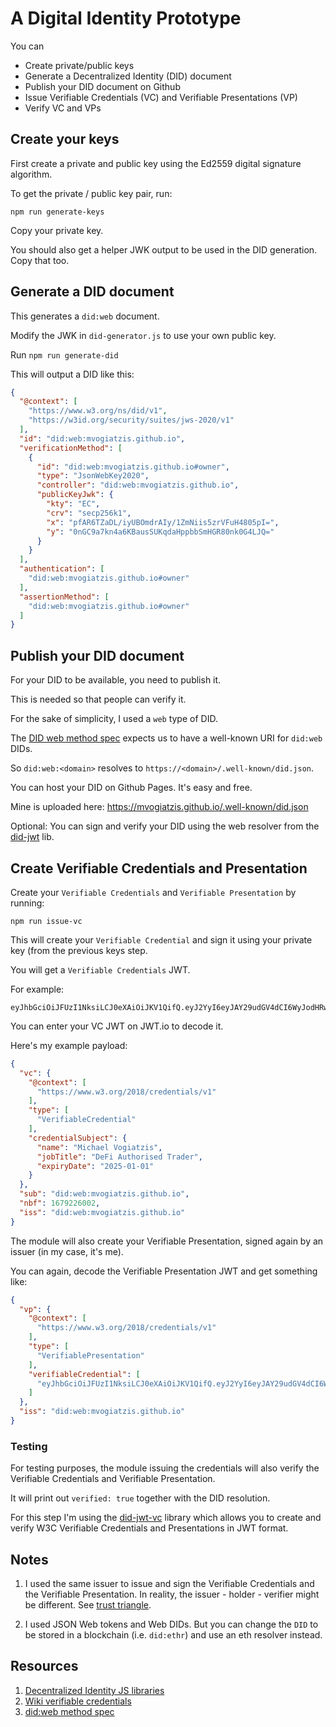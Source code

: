# A Digital Identity Prototype

You can

* Create private/public keys
* Generate a Decentralized Identity (DID) document
* Publish your DID document on Github
* Issue Verifiable Credentials (VC) and Verifiable Presentations (VP)
* Verify VC and VPs


Create your keys
------------------

First create a private and public key using the Ed2559 digital signature algorithm.

To get the private / public key pair, run:

`npm run generate-keys`

Copy your private key.

You should also get a helper JWK output to be used in the DID generation. Copy that too.

Generate a DID document
-----------------------

This generates a `did:web` document.

Modify the JWK in `did-generator.js` to use your own public key.

Run `npm run generate-did`

This will output a DID like this:

```json
{
  "@context": [
    "https://www.w3.org/ns/did/v1",
    "https://w3id.org/security/suites/jws-2020/v1"
  ],
  "id": "did:web:mvogiatzis.github.io",
  "verificationMethod": [
    {
      "id": "did:web:mvogiatzis.github.io#owner",
      "type": "JsonWebKey2020",
      "controller": "did:web:mvogiatzis.github.io",
      "publicKeyJwk": {
        "kty": "EC",
        "crv": "secp256k1",
        "x": "pfAR6TZaDL/iyUBOmdrAIy/1ZmNiis5zrVFuH4805pI=",
        "y": "0nGC9a7kn4a6KBausSUKqdaHppbbSmHGR80nk0G4LJQ="
      }
    }
  ],
  "authentication": [
    "did:web:mvogiatzis.github.io#owner"
  ],
  "assertionMethod": [
    "did:web:mvogiatzis.github.io#owner"
  ]
}
```

Publish your DID document
-------------------------

For your DID to be available, you need to publish it.

This is needed so that people can verify it.

For the sake of simplicity, I used a `web` type of DID.

The [DID web method spec](https://w3c-ccg.github.io/did-method-web/#example-creating-the-did) expects us to have a well-known URI for `did:web` DIDs.

So `did:web:<domain>` resolves to `https://<domain>/.well-known/did.json`.

You can host your DID on Github Pages. It's easy and free.

Mine is uploaded here: https://mvogiatzis.github.io/.well-known/did.json

 Optional: You can sign and verify your DID using the web resolver from the [did-jwt](https://github.com/decentralized-identity/did-jwt) lib.

Create Verifiable Credentials and Presentation
---------------------------------------------

Create your `Verifiable Credentials` and `Verifiable Presentation` by running:

`npm run issue-vc`

This will create your `Verifiable Credential` and sign it using your private key (from the previous keys step. 

You will get a `Verifiable Credentials` JWT.

For example:

```
eyJhbGciOiJFUzI1NksiLCJ0eXAiOiJKV1QifQ.eyJ2YyI6eyJAY29udGV4dCI6WyJodHRwczovL3d3dy53My5vcmcvMjAxOC9jcmVkZW50aWFscy92MSJdLCJ0eXBlIjpbIlZlcmlmaWFibGVDcmVkZW50aWFsIl0sImNyZWRlbnRpYWxTdWJqZWN0Ijp7Im5hbWUiOiJNaWNoYWVsIFZvZ2lhdHppcyIsImpvYlRpdGxlIjoiRGVGaSBBdXRob3Jpc2VkIFRyYWRlciIsImV4cGlyeURhdGUiOiIyMDI1LTAxLTAxIn19LCJzdWIiOiJkaWQ6d2ViOm12b2dpYXR6aXMuZ2l0aHViLmlvIiwibmJmIjoxNjc5MjI2MDAyLCJpc3MiOiJkaWQ6d2ViOm12b2dpYXR6aXMuZ2l0aHViLmlvIn0.aZjl4s_mt58hUgr5sMBxB0hHjYSINa1IZ9RUQ0PVDJvnJLj_TNmYMhIk1SxWzZt6tzKhyjxbi9YcdbqxGx5WYw
```

You can enter your VC JWT on JWT.io to decode it.

Here's my example payload:

```json
{
  "vc": {
    "@context": [
      "https://www.w3.org/2018/credentials/v1"
    ],
    "type": [
      "VerifiableCredential"
    ],
    "credentialSubject": {
      "name": "Michael Vogiatzis",
      "jobTitle": "DeFi Authorised Trader",
      "expiryDate": "2025-01-01"
    }
  },
  "sub": "did:web:mvogiatzis.github.io",
  "nbf": 1679226002,
  "iss": "did:web:mvogiatzis.github.io"
}
```

The module will also create your Verifiable Presentation, signed again by an issuer (in my case, it's me).

You can again, decode the Verifiable Presentation JWT and get something like: 

```json
{
  "vp": {
    "@context": [
      "https://www.w3.org/2018/credentials/v1"
    ],
    "type": [
      "VerifiablePresentation"
    ],
    "verifiableCredential": [
      "eyJhbGciOiJFUzI1NksiLCJ0eXAiOiJKV1QifQ.eyJ2YyI6eyJAY29udGV4dCI6WyJodHRwczovL3d3dy53My5vcmcvMjAxOC9jcmVkZW50aWFscy92MSJdLCJ0eXBlIjpbIlZlcmlmaWFibGVDcmVkZW50aWFsIl0sImNyZWRlbnRpYWxTdWJqZWN0Ijp7Im5hbWUiOiJNaWNoYWVsIFZvZ2lhdHppcyIsImpvYlRpdGxlIjoiRGVGaSBBdXRob3Jpc2VkIFRyYWRlciIsImV4cGlyeURhdGUiOiIyMDI1LTAxLTAxIn19LCJzdWIiOiJkaWQ6d2ViOm12b2dpYXR6aXMuZ2l0aHViLmlvIiwibmJmIjoxNjc5MjI2MDAyLCJpc3MiOiJkaWQ6d2ViOm12b2dpYXR6aXMuZ2l0aHViLmlvIn0.aZjl4s_mt58hUgr5sMBxB0hHjYSINa1IZ9RUQ0PVDJvnJLj_TNmYMhIk1SxWzZt6tzKhyjxbi9YcdbqxGx5WYw"
    ]
  },
  "iss": "did:web:mvogiatzis.github.io"
}
```

### Testing

For testing purposes, the module issuing the credentials will also verify the Verifiable Credentials and Verifiable Presentation.

It will print out `verified: true` together with the DID resolution. 

For this step I'm using the [did-jwt-vc](https://github.com/decentralized-identity/did-jwt-vc) library which allows you to create and verify W3C Verifiable Credentials and Presentations in JWT format.


Notes
-------

1. I used the same issuer to issue and sign the Verifiable Credentials and the Verifiable Presentation. In reality, the issuer - holder - verifier might be different. See [trust triangle](https://en.wikipedia.org/wiki/Verifiable_credentials#/media/File:VC_triangle_of_Trust.svg.).

2. I used JSON Web tokens and Web DIDs. But you can change the `DID` to be stored in a blockchain (i.e. `did:ethr`) and use an eth resolver instead.

Resources
----------

1. [Decentralized Identity JS libraries](https://github.com/decentralized-identity/)
2. [Wiki verifiable credentials](https://en.wikipedia.org/wiki/Verifiable_credentials)
3. [did:web method spec](https://w3c-ccg.github.io/did-method-web/)



